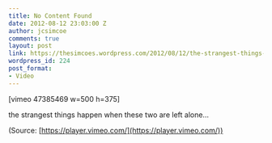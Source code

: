 ```yaml
---
title: No Content Found
date: 2012-08-12 23:03:00 Z
author: jcsimcoe
comments: true
layout: post
link: https://thesimcoes.wordpress.com/2012/08/12/the-strangest-things-happen-when-these-two-are/
wordpress_id: 224
post_format:
- Video
---
```


[vimeo 47385469 w=500 h=375]


the strangest things happen when these two are left alone…

(Source: [https://player.vimeo.com/](https://player.vimeo.com/))
